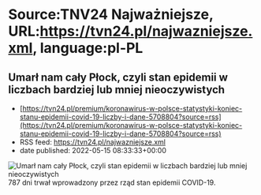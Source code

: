 # Source:TNV24 Najważniejsze, URL:https://tvn24.pl/najwazniejsze.xml, language:pl-PL

## Umarł nam cały Płock, czyli stan epidemii w liczbach bardziej lub mniej nieoczywistych
 - [https://tvn24.pl/premium/koronawirus-w-polsce-statystyki-koniec-stanu-epidemii-covid-19-liczby-i-dane-5708804?source=rss](https://tvn24.pl/premium/koronawirus-w-polsce-statystyki-koniec-stanu-epidemii-covid-19-liczby-i-dane-5708804?source=rss)
 - RSS feed: https://tvn24.pl/najwazniejsze.xml
 - date published: 2022-05-15 08:33:33+00:00

<img alt="Umarł nam cały Płock, czyli stan epidemii w liczbach bardziej lub mniej nieoczywistych" src="https://tvn24.pl/najnowsze/cdn-zdjecie-9n3a3k-premium-rafal-forum-0520605149-5710285/alternates/LANDSCAPE_1280" />
    787 dni trwał wprowadzony przez rząd stan epidemii COVID-19.

